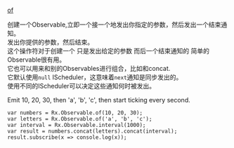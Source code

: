[of](http://reactivex.io/rxjs/class/es6/Observable.js~Observable.html#static-method-of)

创建一个Observable,立即一个接一个地发出你指定的参数，然后发出一个结束通知。  
发出你提供的参数，然后结束。  
这个操作符对于创建一个 只是发出给定的参数 而后一个结束通知的 简单的Observable很有用。  
它也可以用来和别的Observables进行组合，比如和concat.  
它默认使用`null` IScheduler，这意味着`next`通知是同步发出的。  
使用不同的IScheduler可以决定这些通知何时被发出。  

Emit 10, 20, 30, then 'a', 'b', 'c', then start ticking every second.
```
var numbers = Rx.Observable.of(10, 20, 30);
var letters = Rx.Observable.of('a', 'b', 'c');
var interval = Rx.Observable.interval(1000);
var result = numbers.concat(letters).concat(interval);
result.subscribe(x => console.log(x));
```
